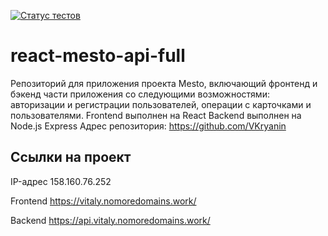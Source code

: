 [![Статус тестов](../../actions/workflows/tests.yml/badge.svg)](../../actions/workflows/tests.yml)

# react-mesto-api-full
Репозиторий для приложения проекта Mesto, включающий фронтенд и бэкенд части приложения со следующими возможностями: авторизации и регистрации пользователей, операции с карточками и пользователями.
Frontend выполнен на React
Backend выполнен на Node.js Express
Адрес репозитория: https://github.com/VKryanin

## Ссылки на проект

IP-адрес 158.160.76.252

Frontend https://vitaly.nomoredomains.work/

Backend https://api.vitaly.nomoredomains.work/
